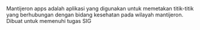 Mantijeron apps adalah aplikasi yang digunakan untuk memetakan titik-titik yang berhubungan dengan bidang kesehatan pada wilayah mantijeron. Dibuat untuk memenuhi tugas SIG
